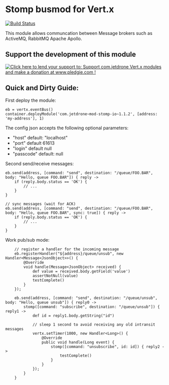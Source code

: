 Stomp busmod for Vert.x
=============================

[![Build Status](https://travis-ci.org/pmlopes/mod-stomp-io.svg?branch=master)](https://travis-ci.org/pmlopes/mod-stomp-io)

This module allows communcation between Message brokers such as ActiveMQ, RabbitMQ Apache Apollo.

Support the development of this module
--------------------------------------

[![Click here to lend your support to: Support com.jetdrone Vert.x modules and make a donation at www.pledgie.com !](http://www.pledgie.com/campaigns/19785.png?skin_name=chrome)](http://www.pledgie.com/campaigns/19785)


Quick and Dirty Guide:
--------------------------------------

First deploy the module:

    eb = vertx.eventBus()
    container.deployModule('com.jetdrone~mod-stomp-io~1.1.2', [address: 'my-address'], 1)

The config json accepts the following optional parameters:

* "host" default: "localhost"
* "port" default 61613
* "login" default null
* "passcode" default: null

Second send/receive messages:

    eb.send(address, [command: "send", destination: "/queue/FOO.BAR", body: "Hello, queue FOO.BAR"]) { reply ->
        if (reply.body.status == 'OK') {
            // ...
        }
    }

    // sync messages (wait for ACK)
    eb.send(address, [command: "send", destination: "/queue/FOO.BAR", body: "Hello, queue FOO.BAR", sync: true]) { reply ->
        if (reply.body.status == 'OK') {
            // ...
        }
    }
    
Work pub/sub mode:

        // register a handler for the incoming message
        eb.registerHandler("${address}/queue/unsub", new Handler<Message<JsonObject>>() {
            @Override
            void handle(Message<JsonObject> received) {
                def value = received.body.getField('value')
                assertNotNull(value)
                testComplete()
            }
        });

        eb.send(address, [command: "send", destination: "/queue/unsub", body: "Hello, queue unsub"]) { reply0 ->
            stomp([command: "subscribe", destination: "/queue/unsub"]) { reply1 ->
                def id = reply1.body.getString("id")

                // sleep 1 second to avoid receiving any old intransit messages
                vertx.setTimer(1000, new Handler<Long>() {
                    @Override
                    public void handle(Long event) {
                        stomp([command: "unsubscribe", id: id]) { reply2 ->
                            testComplete()
                        }
                    }
                });
            }
        }
